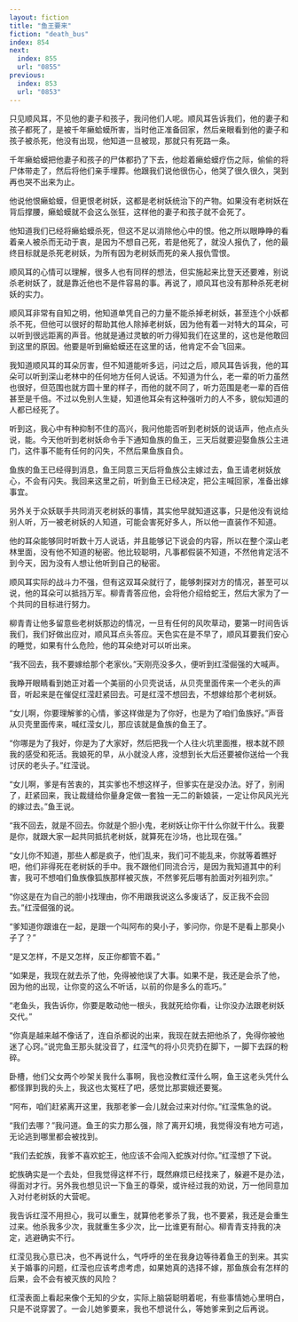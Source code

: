 ```yaml
---
layout: fiction
title: "鱼王要来"
fiction: "death_bus"
index: 854
next:
  index: 855
  url: "0855"
previous:
  index: 853
  url: "0853"
---
```

只见顺风耳，不见他的妻子和孩子，我问他们人呢。顺风耳告诉我们，他的妻子和孩子都死了，是被千年癞蛤蟆所害，当时他正准备回家，然后亲眼看到他的妻子和孩子被杀死，他没有出现，他知道一旦被现，那就只有死路一条。

千年癞蛤蟆把他妻子和孩子的尸体都扔了下去，他趁着癞蛤蟆疗伤之际，偷偷的将尸体带走了，然后将他们亲手埋葬。他跟我们说他很伤心，他哭了很久很久，哭到再也哭不出来为止。

他说他恨癞蛤蟆，但更恨老树妖，这都是老树妖统治下的产物。如果没有老树妖在背后撑腰，癞蛤蟆就不会这么张狂，这样他的妻子和孩子就不会死了。

他知道我们已经将癞蛤蟆杀死，但这不足以消除他心中的恨。他之所以眼睁睁的看着亲人被杀而无动于衷，是因为不想自己死，若是他死了，就没人报仇了，他的最终目标就是杀死老树妖，为所有因为老树妖而死的亲人报仇雪恨。

顺风耳的心情可以理解，很多人也有同样的想法，但实施起来比登天还要难，别说杀老树妖了，就是靠近他也不是件容易的事。再说了，顺风耳也没有那种杀死老树妖的实力。

顺风耳非常有自知之明，他知道单凭自己的力量不能杀掉老树妖，甚至连个小妖都杀不死，但他可以很好的帮助其他人除掉老树妖，因为他有着一对特大的耳朵，可以听到很远距离的声音。他就是通过灵敏的听力得知我们在这里的，这也是他敢回到这里的原因。他要是听到癞蛤蟆还在这里的话，他肯定不会飞回来。

我知道顺风耳的耳朵厉害，但不知道能听多远，问过之后，顺风耳告诉我，他的耳朵可以听到深山老林中的任何地方任何人说话。不知道为什么，老一辈的听力虽然也很好，但范围也就方圆十里的样子，而他的就不同了，听力范围是老一辈的百倍甚至是千倍。不过以免别人生疑，知道他耳朵有这种强听力的人不多，貌似知道的人都已经死了。

听到这，我心中有种抑制不住的高兴，我问他能否听到老树妖的说话声，他点点头说，能。今天他听到老树妖命令手下通知鱼族的鱼王，三天后就要迎娶鱼族公主进门，这件事不能有任何的闪失，不然后果鱼族自负。

鱼族的鱼王已经得到消息，鱼王同意三天后将鱼族公主嫁过去，鱼王请老树妖放心，不会有闪失。我回来这里之前，听到鱼王已经决定，把公主喊回家，准备出嫁事宜。

另外关于众妖联手共同消灭老树妖的事情，其实他早就知道这事，只是他没有说给别人听，万一被老树妖的人知道，可能会害死好多人，所以他一直装作不知道。

他的耳朵能够同时听数十万人说话，并且能够记下说会的内容，所以在整个深山老林里面，没有他不知道的秘密。他比较聪明，凡事都假装不知道，不然他肯定活不到今天，因为没有人想让他听到自己的秘密。

顺风耳实际的战斗力不强，但有这双耳朵就行了，能够刺探对方的情况，甚至可以说，他的耳朵可以抵挡万军。柳青青答应他，会将他介绍给蛇王，然后大家为了一个共同的目标进行努力。

柳青青让他多留意些老树妖那边的情况，一旦有任何的风吹草动，要第一时间告诉我们，我们好做出应对，顺风耳点头答应。天色实在是不早了，顺风耳要我们安心的睡觉，如果有什么危险，他的耳朵绝对可以听出来。

“我不回去，我不要嫁给那个老家伙。”天刚亮没多久，便听到红滢倔强的大喊声。

我睁开眼睛看到她正对着一个美丽的小贝壳说话，从贝壳里面传来一个老头的声音，听起来是在催促红滢赶紧回去。可是红滢不想回去，不想嫁给那个老树妖。

“女儿啊，你要理解爹的心情，爹这样做是为了你好，也是为了咱们鱼族好。”声音从贝壳里面传来，喊红滢女儿，那应该就是鱼族的鱼王了。

“你哪是为了我好，你是为了大家好，然后把我一个人往火坑里面推，根本就不顾我的感受和死活。我娘死的早，从小就没人疼，没想到长大后还要被你送给一个我讨厌的老头子。”红滢说。

“女儿啊，爹是有苦衷的，其实爹也不想这样子，但爹实在是没办法。好了，别闹了，赶紧回来，我让裁缝给你量身定做一套独一无二的新娘装，一定让你风风光光的嫁过去。”鱼王说。

“我不回去，就是不回去。你就是个胆小鬼，老树妖让你干什么你就干什么。我要是你，就跟大家一起共同抵抗老树妖，就算死在沙场，也比现在强。”

“女儿你不知道，那些人都是疯子，他们乱来，我们可不能乱来，你就等着瞧好吧，他们非得死在老树妖的手中。我不跟他们同流合污，是因为我知道其中的利害，我可不想咱们鱼族像狐族那样被灭族，不然爹死后哪有脸面对列祖列宗。”

“你这是在为自己的胆小找理由，你不用跟我说这么多废话了，反正我不会回去。”红滢倔强的说。

“爹知道你跟谁在一起，是跟一个叫阿布的臭小子，爹问你，你是不是看上那臭小子了？”

“是又怎样，不是又怎样，反正你都管不着。”

“如果是，我现在就去杀了他，免得被他误了大事。如果不是，我还是会杀了他，因为他的出现，让你变的这么不听话，以前的你是多么的乖巧。”

“老鱼头，我告诉你，你要是敢动他一根头，我就死给你看，让你没办法跟老树妖交代。”

“你真是越来越不像话了，连自杀都说的出来，我现在就去把他杀了，免得你被他迷了心窍。”说完鱼王那头就没音了，红滢气的将小贝壳扔在脚下，一脚下去踩的粉碎。

卧槽，他们父女两个吵架关我什么事啊，我也没教红滢什么啊，鱼王这老头凭什么都怪罪到我的头上，我这也太冤枉了吧，感觉比那窦娥还要冤。

“阿布，咱们赶紧离开这里，我那老爹一会儿就会过来对付你。”红滢焦急的说。

“我们去哪？”我问道。鱼王的实力那么强，除了离开幻境，我觉得没有地方可逃，无论逃到哪里都会被找到。

“我们去蛇族，我爹不喜欢蛇王，他应该不会闯入蛇族对付你。”红滢想了下说。

蛇族确实是一个去处，但我觉得这样不行，既然麻烦已经找来了，躲避不是办法，得面对才行。另外我也想见识一下鱼王的尊荣，或许经过我的劝说，万一他同意加入对付老树妖的大营呢。

我告诉红滢不用担心，我可以重生，就算他老爹杀了我，也不要紧，我还是会重生过来。他杀我多少次，我就重生多少次，比一比谁更有耐心。柳青青支持我的决定，逃避确实不行。

红滢见我心意已决，也不再说什么，气呼呼的坐在我身边等待着鱼王的到来。其实关于婚事的问题，红滢也应该考虑考虑，如果她真的选择不嫁，那鱼族会有怎样的后果，会不会有被灭族的风险？

红滢表面上看起来像个无知的少女，实际上脑袋聪明着呢，有些事情她心里明白，只是不说穿罢了。一会儿她爹要来，我也不想说什么，等她爹来到之后再说。